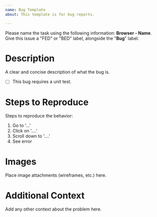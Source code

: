 ```yaml
---
name: Bug Template
about: This template is for bug reports.

---
```


Please name the task using the following information: **Browser - Name**. Give this issue a "FED" or "BED" label, alongside the "**Bug**" label.

# Description
A clear and concise description of what the bug is.

- [ ] This bug requires a unit test.

# Steps to Reproduce
Steps to reproduce the behavior:
1. Go to '...'
2. Click on '....'
3. Scroll down to '....'
4. See error

# Images
Place image attachments (wireframes, etc.) here.

# Additional Context
Add any other context about the problem here.
